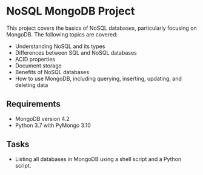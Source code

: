 # NoSQL MongoDB Project

This project covers the basics of NoSQL databases, particularly focusing on MongoDB. The following topics are covered:

- Understanding NoSQL and its types
- Differences between SQL and NoSQL databases
- ACID properties
- Document storage
- Benefits of NoSQL databases
- How to use MongoDB, including querying, inserting, updating, and deleting data

## Requirements

- MongoDB version 4.2
- Python 3.7 with PyMongo 3.10

## Tasks

- Listing all databases in MongoDB using a shell script and a Python script.
